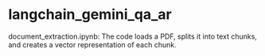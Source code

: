 # langchain_gemini_qa_ar

document_extraction.ipynb: The code loads a PDF, splits it into text chunks, and creates a vector representation of each chunk. 


